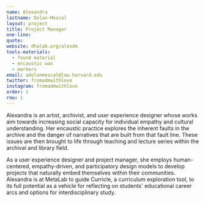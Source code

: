```yaml
---
name: Alexandra
lastname: Dolan-Mescal
layout: project
title: Project Manager
one-line:
quote:
website: dhalab.org/alexdm
tools-materials:
  - found material
  - encaustic wax
  - markers
email: adolanmescal@law.harvard.edu
twitter: fromadmwithlove
instagram: fromadmwithlove
order: 1
row: 1
---
```


Alexandra is an artist, archivist, and user experience designer whose works
aim towards increasing social capacity for individual empathy and cultural understanding. Her encaustic practice explores the inherent faults in the archive and the danger of narratives that are built from that fault line. These issues are then brought to life through teaching and lecture series within the archival and library field.

As a user experience designer and project manager, she employs human-centered, empathy-driven, and participatory design models to develop projects that naturally embed themselves within their communities. Alexandra is at MetaLab to guide Curricle, a curriculum exploration tool, to its full potential as a vehicle for reflecting on students' educational career arcs and options for interdisciplinary study. 
